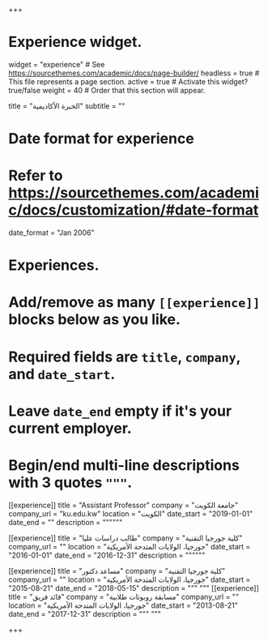+++
# Experience widget.
widget = "experience"  # See https://sourcethemes.com/academic/docs/page-builder/
headless = true  # This file represents a page section.
active = true  # Activate this widget? true/false
weight = 40  # Order that this section will appear.

title = "الخبرة الأكاديمية"
subtitle = ""

# Date format for experience
#   Refer to https://sourcethemes.com/academic/docs/customization/#date-format
date_format = "Jan 2006"

# Experiences.
#   Add/remove as many `[[experience]]` blocks below as you like.
#   Required fields are `title`, `company`, and `date_start`.
#   Leave `date_end` empty if it's your current employer.
#   Begin/end multi-line descriptions with 3 quotes `"""`.
[[experience]]
  title = "Assistant Professor"
  company = "جامعة الكويت"
  company_url = "ku.edu.kw"
  location = "الكويت"
  date_start = "2019-01-01"
  date_end = ""
  description = """"""

[[experience]]
  title = "طالب دراسات عليا"
  company = "كلية جورجيا التقنية"
  company_url = ""
  location =  "جورجيا، الولايات المتدحة الأمريكية"
  date_start = "2016-01-01"
  date_end = "2016-12-31"
  description = """"""

[[experience]]
  title = "مساعد دكتور"
  company = "كلية جورجيا التقنية"
  company_url = ""
  location = "جورجيا، الولايات المتدحة الأمريكية"
  date_start = "2015-08-21"
  date_end = "2018-05-15"
  description = """
  """
[[experience]]
  title = "قائد فريق"
  company = "مسابقة روبوتات طلابية"
  company_url = ""
  location = "جورجيا، الولايات المتدحة الأمريكية"
  date_start = "2013-08-21"
  date_end = "2017-12-31"
  description = """
  """

+++
